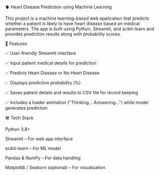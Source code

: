 🫀 Heart Disease Prediction using Machine Learning

This project is a machine learning-based web application that predicts whether a patient is likely to have heart disease based on medical parameters. The app is built using Python, Streamlit, and scikit-learn and provides prediction results along with probability scores.

🚀 Features

✅ User-friendly Streamlit interface

✅ Input patient medical details for prediction

✅ Predicts Heart Disease or No Heart Disease

✅ Displays prediction probability (%)

✅ Saves patient details and results to CSV file for record keeping

✅ Includes a loader animation ("Thinking... Answering...") while model generates prediction

🛠️ Tech Stack

Python 3.8+

Streamlit – For web app interface

scikit-learn – For ML model

Pandas & NumPy – For data handling

Matplotlib / Seaborn (optional) – For visualization
